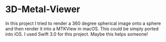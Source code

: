 # 3D-Metal-Viewer

In this project I tried to render a 360 degree spherical image onto a sphere and then render it into a MTKView in macOS. This could be simply ported into iOS. I used Swift 3.0 for this project. Maybe this helps someone!